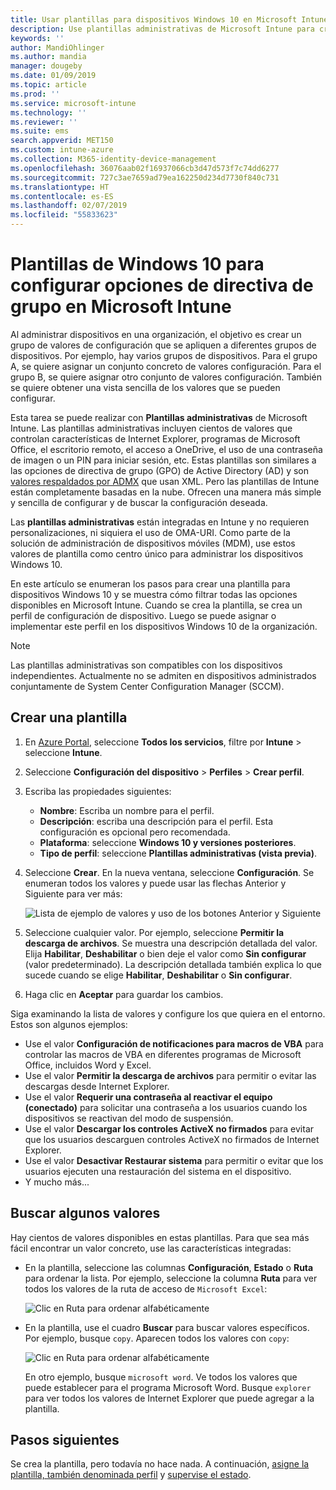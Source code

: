 ```yaml
---
title: Usar plantillas para dispositivos Windows 10 en Microsoft Intune - Azure | Microsoft Docs
description: Use plantillas administrativas de Microsoft Intune para crear grupos de valores de configuración para dispositivos Windows 10. Use estos valores en un perfil de configuración de dispositivo para controlar programas de Office, proteger características de Internet Explorer, controlar el acceso a OneDrive, usar características de escritorio remoto, habilitar la reproducción automática, establecer la configuración de administración de energía, usar la impresión a través de HTTP, usar otras opciones de inicio de sesión de usuario y controlar el tamaño del registro de eventos.
keywords: ''
author: MandiOhlinger
ms.author: mandia
manager: dougeby
ms.date: 01/09/2019
ms.topic: article
ms.prod: ''
ms.service: microsoft-intune
ms.technology: ''
ms.reviewer: ''
ms.suite: ems
search.appverid: MET150
ms.custom: intune-azure
ms.collection: M365-identity-device-management
ms.openlocfilehash: 36076aab02f16937066cb3d47d573f7c74dd6277
ms.sourcegitcommit: 727c3ae7659ad79ea162250d234d7730f840c731
ms.translationtype: HT
ms.contentlocale: es-ES
ms.lasthandoff: 02/07/2019
ms.locfileid: "55833623"
---
```

# <a name="windows-10-templates-to-configure-group-policy-settings-in-microsoft-intune"></a>Plantillas de Windows 10 para configurar opciones de directiva de grupo en Microsoft Intune

Al administrar dispositivos en una organización, el objetivo es crear un grupo de valores de configuración que se apliquen a diferentes grupos de dispositivos. Por ejemplo, hay varios grupos de dispositivos. Para el grupo A, se quiere asignar un conjunto concreto de valores configuración. Para el grupo B, se quiere asignar otro conjunto de valores configuración. También se quiere obtener una vista sencilla de los valores que se pueden configurar.

Esta tarea se puede realizar con **Plantillas administrativas** de Microsoft Intune. Las plantillas administrativas incluyen cientos de valores que controlan características de Internet Explorer, programas de Microsoft Office, el escritorio remoto, el acceso a OneDrive, el uso de una contraseña de imagen o un PIN para iniciar sesión, etc. Estas plantillas son similares a las opciones de directiva de grupo (GPO) de Active Directory (AD) y son [valores respaldados por ADMX](https://docs.microsoft.com/windows/client-management/mdm/understanding-admx-backed-policies) que usan XML. Pero las plantillas de Intune están completamente basadas en la nube. Ofrecen una manera más simple y sencilla de configurar y de buscar la configuración deseada.

Las **plantillas administrativas** están integradas en Intune y no requieren personalizaciones, ni siquiera el uso de OMA-URI. Como parte de la solución de administración de dispositivos móviles (MDM), use estos valores de plantilla como centro único para administrar los dispositivos Windows 10.

En este artículo se enumeran los pasos para crear una plantilla para dispositivos Windows 10 y se muestra cómo filtrar todas las opciones disponibles en Microsoft Intune. Cuando se crea la plantilla, se crea un perfil de configuración de dispositivo. Luego se puede asignar o implementar este perfil en los dispositivos Windows 10 de la organización.

> [!NOTE]
> Las plantillas administrativas son compatibles con los dispositivos independientes. Actualmente no se admiten en dispositivos administrados conjuntamente de System Center Configuration Manager (SCCM).

## <a name="create-a-template"></a>Crear una plantilla

1. En [Azure Portal](https://portal.azure.com), seleccione **Todos los servicios**, filtre por **Intune** > seleccione **Intune**.
2. Seleccione **Configuración del dispositivo** > **Perfiles** > **Crear perfil**.
3. Escriba las propiedades siguientes:

    - **Nombre**: Escriba un nombre para el perfil.
    - **Descripción**: escriba una descripción para el perfil. Esta configuración es opcional pero recomendada.
    - **Plataforma**: seleccione **Windows 10 y versiones posteriores**.
    - **Tipo de perfil**: seleccione **Plantillas administrativas (vista previa)**.

4. Seleccione **Crear**. En la nueva ventana, seleccione **Configuración**. Se enumeran todos los valores y puede usar las flechas Anterior y Siguiente para ver más:

    ![Lista de ejemplo de valores y uso de los botones Anterior y Siguiente](./media/administrative-templates-windows/sample-settings-list-next-page.png)

5. Seleccione cualquier valor. Por ejemplo, seleccione **Permitir la descarga de archivos**. Se muestra una descripción detallada del valor. Elija **Habilitar**, **Deshabilitar** o bien deje el valor como **Sin configurar** (valor predeterminado). La descripción detallada también explica lo que sucede cuando se elige **Habilitar**, **Deshabilitar** o **Sin configurar**.
6. Haga clic en **Aceptar** para guardar los cambios.

Siga examinando la lista de valores y configure los que quiera en el entorno. Estos son algunos ejemplos:

- Use el valor **Configuración de notificaciones para macros de VBA** para controlar las macros de VBA en diferentes programas de Microsoft Office, incluidos Word y Excel.
- Use el valor **Permitir la descarga de archivos** para permitir o evitar las descargas desde Internet Explorer.
- Use el valor **Requerir una contraseña al reactivar el equipo (conectado)** para solicitar una contraseña a los usuarios cuando los dispositivos se reactivan del modo de suspensión.
- Use el valor **Descargar los controles ActiveX no firmados** para evitar que los usuarios descarguen controles ActiveX no firmados de Internet Explorer.
- Use el valor **Desactivar Restaurar sistema** para permitir o evitar que los usuarios ejecuten una restauración del sistema en el dispositivo.
- Y mucho más...

## <a name="find-some-settings"></a>Buscar algunos valores

Hay cientos de valores disponibles en estas plantillas. Para que sea más fácil encontrar un valor concreto, use las características integradas:

- En la plantilla, seleccione las columnas **Configuración**, **Estado** o **Ruta** para ordenar la lista. Por ejemplo, seleccione la columna **Ruta** para ver todos los valores de la ruta de acceso de `Microsoft Excel`:

  ![Clic en Ruta para ordenar alfabéticamente](./media/administrative-templates-windows/path-filter-shows-excel-options.png)

- En la plantilla, use el cuadro **Buscar** para buscar valores específicos. Por ejemplo, busque `copy`. Aparecen todos los valores con `copy`:

  ![Clic en Ruta para ordenar alfabéticamente](./media/administrative-templates-windows/search-copy-settings.png)

  En otro ejemplo, busque `microsoft word`. Ve todos los valores que puede establecer para el programa Microsoft Word. Busque `explorer` para ver todos los valores de Internet Explorer que puede agregar a la plantilla.

## <a name="next-steps"></a>Pasos siguientes

Se crea la plantilla, pero todavía no hace nada. A continuación, [asigne la plantilla, también denominada perfil](device-profile-assign.md) y [supervise el estado](device-profile-monitor.md).
